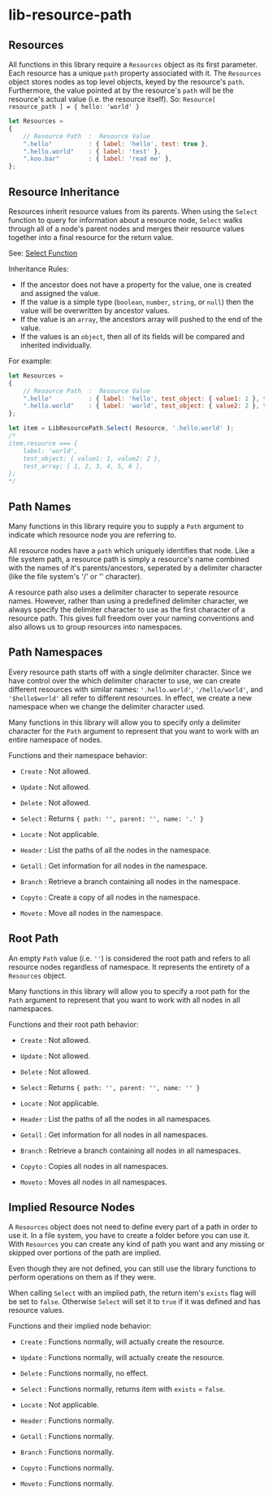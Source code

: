 
# lib-resource-path


## Resources

All functions in this library require a `Resources` object as its first parameter.
Each resource has a unique `path` property associated with it.
The `Resources` object stores nodes as top level objects, keyed by the resource's `path`.
Furthermore, the value pointed at by the resource's `path` will be the resource's actual value (i.e. the resource itself).
So: `Resource[ resource_path ] = { hello: 'world' }`

```js
let Resources =
{
	// Resource Path  :  Resource Value
	".hello"          : { label: 'hello', test: true },
	".hello.world"    : { label: 'test' },
	".koo.bar"        : { label: 'read me' },
};
```


## Resource Inheritance

Resources inherit resource values from its parents.
When using the `Select` function to query for information about a resource node,
	`Select` walks through all of a node's parent nodes and merges their resource values together
	into a final resource for the return value.

See: [Select Function](api/Select.md)

Inheritance Rules:
- If the ancestor does not have a property for the value, one is created and assigned the value.
- If the value is a simple type (`boolean`, `number`, `string`, or `null`) then the value will be overwritten by ancestor values.
- If the value is an `array`, the ancestors array will pushed to the end of the value.
- If the values is an `object`, then all of its fields will be compared and inherited individually.

For example:

```js
let Resources =
{
	// Resource Path  :  Resource Value
	".hello"          : { label: 'hello', test_object: { value1: 1 }, test_array: [ 1, 2, 3 ] },
	".hello.world"    : { label: 'world', test_object: { value2: 2 }, test_array: [ 4, 5, 6 ] },
};

let item = LibResourcePath.Select( Resource, '.hello.world' );
/*
item.resource === {
	label: 'world',
	test_object: { value1: 1, value2: 2 },
	test_array: [ 1, 2, 3, 4, 5, 6 ],
};
*/
```


## Path Names

Many functions in this library require you to supply a `Path` argument to indicate
	which resource node you are referring to.

All resource nodes have a `path` which uniquely identifies that node.
Like a file system path, a resource path is simply a resource's name combined with
	the names of it's parents/ancestors, seperated by a delimiter character
	(like the file system's '/' or '\' character).

A resource path also uses a delimiter character to seperate resource names.
However, rather than using a predefined delimiter character,
	we always specify the delimiter character to use as the
	first character of a resource path.
This gives full freedom over your naming conventions and also allows us to
	group resources into namespaces.


## Path Namespaces

Every resource path starts off with a single delimiter character.
Since we have control over the which delimiter character to use, we can create
	different resources with similar names:	`'.hello.world'`, `'/hello/world'`,
	and `'$hello$world'` all refer to different resources.
In effect, we create a new namespace when we change the delimiter character used.

Many functions in this library will allow you to specify only a delimiter character
	for the `Path` argument to represent that you want to work with an entire
	namespace of nodes.

Functions and their namespace behavior:

- `Create` : Not allowed.
- `Update` : Not allowed.
- `Delete` : Not allowed.
- `Select` : Returns `{ path: '', parent: '', name: '.' }`

- `Locate` : Not applicable.
- `Header` : List the paths of all the nodes in the namespace.
- `Getall` : Get information for all nodes in the namespace.

- `Branch` : Retrieve a branch containing all nodes in the namespace.
- `Copyto` : Create a copy of all nodes in the namespace.
- `Moveto` : Move all nodes in the namespace.


## Root Path

An empty `Path` value (i.e. `''`) is considered the root path and refers to all
	resource nodes regardless of namespace.
It represents the entirety of a `Resources` object.

Many functions in this library will allow you to specify a root path for the `Path`
	argument to represent that you want to work with all nodes in all namespaces.

Functions and their root path behavior:

- `Create` : Not allowed.
- `Update` : Not allowed.
- `Delete` : Not allowed.
- `Select` : Returns `{ path: '', parent: '', name: '' }`

- `Locate` : Not applicable.
- `Header` : List the paths of all the nodes in all namespaces.
- `Getall` : Get information for all nodes in all namespaces.

- `Branch` : Retrieve a branch containing all nodes in all namespaces.
- `Copyto` : Copies all nodes in all namespaces.
- `Moveto` : Moves all nodes in all namespaces.


## Implied Resource Nodes

A `Resources` object does not need to define every part of a path in order to use it.
In a file system, you have to create a folder before you can use it.
With `Resources` you can create any kind of path you want and any missing or skipped
	over portions of the path are implied.

Even though they are not defined, you can still use the library functions to perform
	operations on them as if they were.

When calling `Select` with an implied path, the return item's `exists` flag will be
	set to `false`.
Otherwise `Select` will set it to `true` if it was defined and has resource values.

Functions and their implied node behavior:

- `Create` : Functions normally, will actually create the resource.
- `Update` : Functions normally, will actually create the resource.
- `Delete` : Functions normally, no effect.
- `Select` : Functions normally, returns item with `exists` = `false`.

- `Locate` : Not applicable.
- `Header` : Functions normally.
- `Getall` : Functions normally.

- `Branch` : Functions normally.
- `Copyto` : Functions normally.
- `Moveto` : Functions normally.

